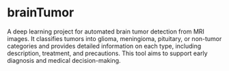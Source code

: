# brainTumor
A deep learning project for automated brain tumor detection from MRI images. It classifies tumors into glioma, meningioma, pituitary, or non-tumor categories and provides detailed information on each type, including description, treatment, and precautions. This tool aims to support early diagnosis and medical decision-making.
